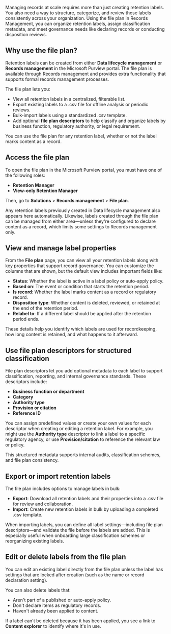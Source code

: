 
Managing records at scale requires more than just creating retention labels. You also need a way to structure, categorize, and review those labels consistently across your organization. Using the file plan in Records Management, you can organize retention labels, assign classification metadata, and meet governance needs like declaring records or conducting disposition reviews.

## Why use the file plan?

Retention labels can be created from either **Data lifecycle management** or **Records management** in the Microsoft Purview portal. The file plan is available through Records management and provides extra functionality that supports formal records management processes.

The file plan lets you:

- View all retention labels in a centralized, filterable list.
- Export existing labels to a .csv file for offline analysis or periodic reviews.
- Bulk-import labels using a standardized .csv template.
- Add optional **file plan descriptors** to help classify and organize labels by business function, regulatory authority, or legal requirement.

You can use the file plan for any retention label, whether or not the label marks content as a record.

## Access the file plan

To open the file plan in the Microsoft Purview portal, you must have one of the following roles:

- **Retention Manager**
- **View-only Retention Manager**

Then, go to **Solutions** > **Records management** > **File plan**.

Any retention labels previously created in Data lifecycle management also appears here automatically. Likewise, labels created through the file plan can be managed from either area—unless they're configured to declare content as a record, which limits some settings to Records management only.

## View and manage label properties

From the **File plan** page, you can view all your retention labels along with key properties that support record governance. You can customize the columns that are shown, but the default view includes important fields like:

- **Status**: Whether the label is active in a label policy or auto-apply policy.
- **Based on**: The event or condition that starts the retention period.
- **Is record**: Whether the label marks content as a record or regulatory record.
- **Disposition type**: Whether content is deleted, reviewed, or retained at the end of the retention period.
- **Relabel to**: If a different label should be applied after the retention period ends.

These details help you identify which labels are used for recordkeeping, how long content is retained, and what happens to it afterward.

## Use file plan descriptors for structured classification

File plan descriptors let you add optional metadata to each label to support classification, reporting, and internal governance standards. These descriptors include:

- **Business function or department**
- **Category**
- **Authority type**
- **Provision or citation**
- **Reference ID**

You can assign predefined values or create your own values for each descriptor when creating or editing a retention label. For example, you might use the **Authority type** descriptor to link a label to a specific regulatory agency, or use **Provision/citation** to reference the relevant law or policy.

This structured metadata supports internal audits, classification schemes, and file plan consistency.

## Export or import retention labels

The file plan includes options to manage labels in bulk:

- **Export**: Download all retention labels and their properties into a .csv file for review and collaboration.
- **Import**: Create new retention labels in bulk by uploading a completed .csv template.

When importing labels, you can define all label settings—including file plan descriptors—and validate the file before the labels are added. This is especially useful when onboarding large classification schemes or reorganizing existing labels.

## Edit or delete labels from the file plan

You can edit an existing label directly from the file plan unless the label has settings that are locked after creation (such as the name or record declaration setting).

You can also delete labels that:

- Aren't part of a published or auto-apply policy.
- Don't declare items as regulatory records.
- Haven't already been applied to content.

If a label can't be deleted because it has been applied, you see a link to **Content explorer** to identify where it's in use.
